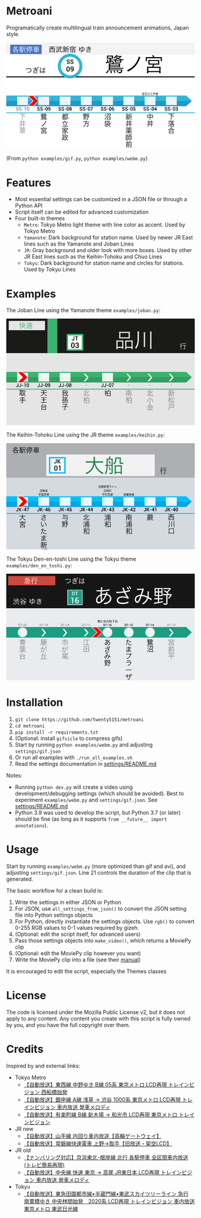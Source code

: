 # Metroani

Programatically create multilingual train announcement animations, Japan style.

![example](examples/example.gif)

(From `python examples/gif.py`, `python examples/webm.py`)


# Features

- Most essential settings can be customized in a JSON file or through a Python API
- Script itself can be edited for advanced customization
- Four built-in themes
    - `Metro`: Tokyo Metro light theme with line color as accent. Used by Tokyo Metro
    - `Yamanote`: Dark background for station name. Used by newer JR East lines such as the Yamanote and Joban Lines
    - `JR`: Gray background and older look with more boxes. Used by other JR East lines such as the Keihin-Tohoku and Chuo Lines
    - `Tokyu`: Dark background for station name and circles for stations. Used by Tokyu Lines

# Examples

The Joban Line using the Yamanote theme `examples/joban.py`:

![yamanote theme](examples/joban.gif)

The Keihin-Tohoku Line using the JR theme `examples/keihin.py`:

![jr theme](examples/keihin.gif)

The Tokyu Den-en-toshi Line using the Tokyu theme `examples/den_en_toshi.py`:

![tokyu theme](examples/den_en_toshi.gif)


# Installation

1. `git clone https://github.com/twenty5151/metroani`
2. `cd metroani`
3. `pip install -r requirements.txt`
4. (Optional: install `gifsicle` to compress gifs)
5. Start by running `python examples/webm.py` and adjusting `settings/gif.json`
6. Or run all examples with `./run_all_examples.sh`
6. Read the settings documentation in [settings/README.md](settings/README.md)

Notes:

- Running `python dev.py` will create a video using development/debugging settings (which should be avoided). Best to experiment `examples/webm.py` and `settings/gif.json`. See [settings/README.md](settings/README.md)
- Python 3.9 was used to develop the script, but Python 3.7 (or later) should be fine (as long as it supports `from __future__ import annotations`).

# Usage

Start by running `examples/webm.py` (more optimized than gif and avi), and adjusting `settings/gif.json`. Line 21 controls the duration of the clip that is generated.

The basic workflow for a clean build is:

1. Write the settings in either JSON or Python
2. For JSON, use `all_settings_from_json()` to convert the JSON setting file into Python settings objects
3. For Python, directly instantiate the settings objects. Use `rgb()` to convert 0-255 RGB values to 0-1 values required by gizeh.
4. (Optional: edit the script itself, for advanced users)
5. Pass those settings objects into `make_video()`, which returns a MoviePy clip
6. (Optional: edit the MoviePy clip however you want)
7. Write the MoviePy clip into a file (see their [manual](https://zulko.github.io/moviepy/ref/VideoClip/VideoClip.html#videoclip))

It is encouraged to edit the script, especially the Themes classes

# License

The code is licensed under the Mozilla Public License v2, but it does not apply to any content. Any content you create with this script is fully owned by you, and you have the full copyright over them.

# Credits

Inspired by and external links:

- Tokyo Metro
    - [【自動放送】東西線 中野ゆき B線 05系 東京メトロ LCD再現 トレインビジョン 西船橋始発](https://invidious.snopyta.org/watch?v=6PvKRUFpu0w)
    - [【自動放送】銀座線 A線 浅草 → 渋谷 1000系 東京メトロ LCD再現 トレインビジョン 車内放送 発車メロディ](https://invidious.snopyta.org/watch?v=vuq8JkANTm4)
    - [【自動放送】有楽町線 B線 新木場 → 和光市 LCD再現 東京メトロ トレインビジョン](https://invidious.snopyta.org/watch?v=kEpzDdhgtv4)
- JR new
    - [【自動放送】山手線 内回り車内放送【高輪ゲートウェイ】](https://invidious.snopyta.org/watch?v=KHr2n4neEy8&t=40)
    - [【自動放送】常磐線快速電車 上野→取手【旧放送・架空LCD】](https://invidious.snopyta.org/watch?v=L_urE_tlrVg)
- JR old
    - [【ナンバリング対応】京浜東北･根岸線 北行 各駅停車 全区間車内放送 (トレビ簡易再現)](https://invidious.snopyta.org/watch?v=StY-B--BHNo)
    - [【自動放送】中央線 快速 東京 → 高尾 JR東日本 LCD再現 トレインビジョン 車内放送 発車メロディ](https://invidious.snopyta.org/watch?v=AinHMIO1jfA)
- Tokyu
    - [【自動放送】東急田園都市線•半蔵門線•東武スカイツリーライン 急行 南栗橋ゆき 中央林間始発　2020系 LCD再現 トレインビジョン 車内放送 東京メトロ 東武日光線 ](https://invidious.snopyta.org/watch?v=-5Nejuj2qyk)
